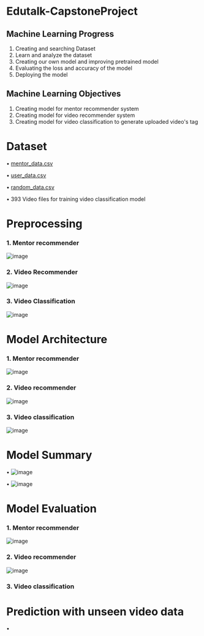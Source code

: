 # Edutalk-CapstoneProject

## Machine Learning Progress
1. Creating and searching Dataset
2. Learn and analyze the dataset
3. Creating our own model and improving pretrained model
4. Evaluating the loss and accuracy of the model
5. Deploying the model

## Machine Learning Objectives
1. Creating model for mentor recommender system
2. Creating model for video recommender system
3. Creating model for video classification to generate uploaded video's tag

# Dataset
&bull; [mentor_data.csv](https://github.com/Andree226/Edutalk-CapstoneProject/blob/main/mentor_data.csv)

&bull; [user_data.csv](https://github.com/Andree226/Edutalk-CapstoneProject/blob/main/user_data.csv)

&bull; [random_data.csv](https://github.com/Andree226/Edutalk-CapstoneProject/blob/main/random_data.csv)

&bull; 393 Video files for training video classification model

# Preprocessing
### 1. Mentor recommender 
![image](https://github.com/Andree226/Edutalk-CapstoneProject/assets/135110014/83e59f69-1f14-4bad-aee6-ddb5e9186833)
### 2. Video Recommender
![image](https://github.com/Andree226/Edutalk-CapstoneProject/assets/135110014/65c14c51-1b99-4f70-aa3a-d1a583afae3f)
### 3. Video Classification
![image](https://github.com/Andree226/Edutalk-CapstoneProject/assets/135110014/7c718d7f-e110-4d83-80ba-9d3c0b32840f)

# Model Architecture
### 1. Mentor recommender
![image](https://github.com/Andree226/Edutalk-CapstoneProject/assets/135110014/057212ba-00e0-4362-87b9-4be110010f36)
### 2. Video recommender
![image](https://github.com/Andree226/Edutalk-CapstoneProject/assets/135110014/1ef9e21a-2280-4ebf-ba0d-2eb403db0b94)
### 3. Video classification
![image](https://github.com/Andree226/Edutalk-CapstoneProject/assets/135110014/4d6d6a83-5721-4ba9-a56c-d74f6abc7801)

# Model Summary
&bull; ![image](https://github.com/Andree226/Edutalk-CapstoneProject/assets/135110014/09bbd324-ffc0-4bc5-a383-dd90938b21b4)

&bull; ![image](https://github.com/Andree226/Edutalk-CapstoneProject/assets/135110014/5c26eeaa-5596-4563-90cc-b3ca6dd3dac1)


# Model Evaluation
### 1. Mentor recommender
![image](https://github.com/Andree226/Edutalk-CapstoneProject/assets/135110014/f0637ffc-3315-43ff-97c3-bcbcdef1323d)
### 2. Video recommender
![image](https://github.com/Andree226/Edutalk-CapstoneProject/assets/135110014/2ac98f5b-2a0c-463e-b5db-7d6d9bbd0292)
### 3. Video classification

# Prediction with unseen video data
&bull; 
